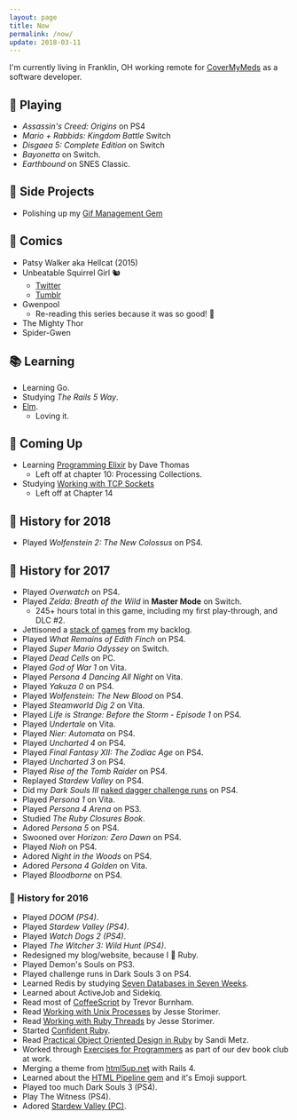 ```yaml
---
layout: page
title: Now
permalink: /now/
update: 2018-03-11
---
```


I'm currently living in Franklin, OH working remote for [CoverMyMeds](http://covermymeds.com) as a software developer.

## :space_invader: Playing

* _Assassin's Creed: Origins_ on PS4
* _Mario + Rabbids: Kingdom Battle_ Switch
* _Disgaea 5: Complete Edition_ on Switch
* _Bayonetta_ on Switch.
* _Earthbound_ on SNES Classic.

## :wrench: Side Projects

* Polishing up my [Gif Management Gem](https://github.com/trueheart78/gifs)

## :book: Comics

* Patsy Walker aka Hellcat (2015)
* Unbeatable Squirrel Girl 🐿️ 
  + [Twitter](https://twitter.com/unbeatablesg)
  + [Tumblr](https://unbeatablesquirrelgirl.tumblr.com/)
* Gwenpool
  + Re-reading this series because it was so good! :sparkling_heart:
* The Mighty Thor
* Spider-Gwen

## :books: Learning

* Learning Go.
* Studying _The Rails 5 Way_.
* [Elm](http://elm-lang.org).
  + Loving it.

## :calendar: Coming Up

* Learning [Programming Elixir](https://pragprog.com/book/elixir12/programming-elixir-1-2) by Dave Thomas
  * Left off at chapter 10: Processing Collections.
* Studying [Working with TCP Sockets](http://www.jstorimer.com/products/working-with-tcp-sockets)
  - Left off at Chapter 14

## :scroll: History for 2018

* Played _Wolfenstein 2: The New Colossus_ on PS4.

## :scroll: History for 2017

* Played _Overwatch_ on PS4.
* Played _Zelda: Breath of the Wild_ in **Master Mode** on Switch.
  + 245+ hours total in this game, including my first play-through, and DLC #2.
* Jettisoned a [stack of games](/games#birthday-purge) from my backlog.
* Played _What Remains of Edith Finch_ on PS4.
* Played _Super Mario Odyssey_ on Switch.
* Played _Dead Cells_ on PC.
* Played _God of War 1_ on Vita.
* Played _Persona 4 Dancing All Night_ on Vita.
* Played _Yakuza 0_ on PS4.
* Played _Wolfenstein: The New Blood_ on PS4.
* Played _Steamworld Dig 2_ on Vita.
* Played _Life is Strange: Before the Storm - Episode 1_ on PS4.
* Played _Undertale_ on Vita.
* Played _Nier: Automata_ on PS4.
* Played _Uncharted 4_ on PS4.
* Played _Final Fantasy XII: The Zodiac Age_ on PS4.
* Played _Uncharted 3_ on PS4.
* Played _Rise of the Tomb Raider_ on PS4.
* Replayed _Stardew Valley_ on PS4.
* Did my _Dark Souls III_ [naked dagger challenge runs](/naked-dagger/) on PS4.
* Played _Persona 1_ on Vita.
* Played _Persona 4 Arena_ on PS3.
* Studied _The Ruby Closures Book_.
* Adored _Persona 5_ on PS4.
* Swooned over _Horizon: Zero Dawn_ on PS4.
* Played _Nioh_ on PS4.
* Adored _Night in the Woods_ on PS4.
* Adored _Persona 4 Golden_ on Vita.
* Played _Bloodborne_ on PS4.

### :scroll: History for 2016

* Played _DOOM (PS4)_.
* Played _Stardew Valley (PS4)_.
* Played _Watch Dogs 2 (PS4)_.
* Played _The Witcher 3: Wild Hunt (PS4)_.
* Redesigned my blog/website, because I :sparkling_heart: Ruby.
* Played Demon's Souls on PS3.
* Played challenge runs in Dark Souls 3 on PS4.
* Learned Redis by studying [Seven Databases in Seven Weeks](https://pragprog.com/book/rwdata/seven-databases-in-seven-weeks).
* Learned about ActiveJob and Sidekiq.
* Read most of [CoffeeScript](https://pragprog.com/book/tbcoffee2/coffeescript) by Trevor Burnham.
* Read [Working with Unix Processes](http://www.jstorimer.com/products/working-with-unix-processes) by Jesse Storimer.
* Read [Working with Ruby Threads](http://www.jstorimer.com/products/working-with-ruby-threads) by Jesse Storimer.
* Started [Confident Ruby](http://www.confidentruby.com/).
* Read [Practical Object Oriented Design in Ruby](http://www.poodr.com/) by Sandi Metz.
* Worked through [Exercises for Programmers](https://pragprog.com/book/bhwb/exercises-for-programmers) as part of our dev book club at work.
* Merging a theme from [html5up.net](http://html5up.net) with Rails 4.
* Learned about the [HTML Pipeline gem](https://rubygems.org/gems/html-pipeline) and it's Emoji support.
* Played too much Dark Souls 3 (PS4).
* Play The Witness (PS4).
* Adored [Stardew Valley (PC)](http://www.stardewvalley.net).
